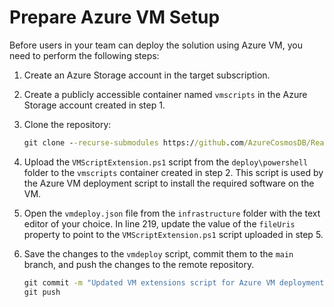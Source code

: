 # Prepare Azure VM Setup

Before users in your team can deploy the solution using Azure VM, you need to perform the following steps:

1. Create an Azure Storage account in the target subscription.

1. Create a publicly accessible container named `vmscripts` in the Azure Storage account created in step 1.

1. Clone the repository:

    ```cmd
    git clone --recurse-submodules https://github.com/AzureCosmosDB/RealTimeTransactions.git
    ```

1. Upload the `VMScriptExtension.ps1` script from the `deploy\powershell` folder to the `vmscripts` container created in step 2. This script is used by the Azure VM deployment script to install the required software on the VM.

1. Open the `vmdeploy.json` file from the `infrastructure` folder with the text editor of your choice. In line 219, update the value of the `fileUris` property to point to the `VMScriptExtension.ps1` script uploaded in step 5.

1. Save the changes to the `vmdeploy` script, commit them to the `main` branch, and push the changes to the remote repository.

    ```cmd
    git commit -m "Updated VM extensions script for Azure VM deployment"
    git push
    ```
